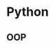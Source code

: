 # Python

## OOP

```py
```

```py
```

```py
```

```py
```

```py
```

```py
```

```py
```

```py
```

```py
```

```py
```

```py
```